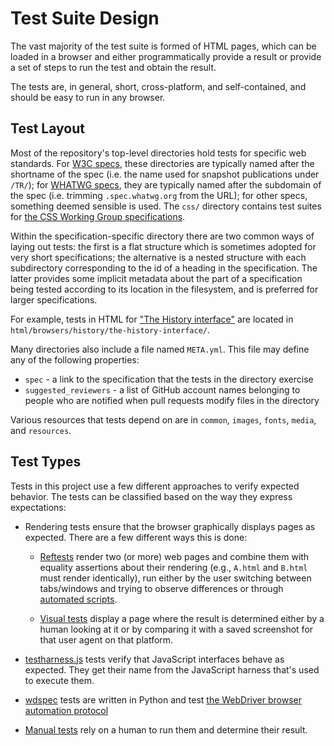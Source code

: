 # Test Suite Design

The vast majority of the test suite is formed of HTML pages, which can
be loaded in a browser and either programmatically provide a result or
provide a set of steps to run the test and obtain the result.

The tests are, in general, short, cross-platform, and self-contained,
and should be easy to run in any browser.


## Test Layout

Most of the repository's top-level directories hold tests for specific web
standards. For [W3C specs](https://www.w3.org/standards/), these directories
are typically named after the shortname of the spec (i.e. the name used for
snapshot publications under `/TR/`); for [WHATWG
specs](https://spec.whatwg.org/), they are typically named after the subdomain
of the spec (i.e. trimming `.spec.whatwg.org` from the URL); for other specs,
something deemed sensible is used. The `css/` directory contains test suites
for [the CSS Working Group
specifications](https://www.w3.org/Style/CSS/current-work).

Within the specification-specific directory there are two common ways
of laying out tests: the first is a flat structure which is sometimes
adopted for very short specifications; the alternative is a nested
structure with each subdirectory corresponding to the id of a heading
in the specification. The latter provides some implicit metadata about
the part of a specification being tested according to its location in
the filesystem, and is preferred for larger specifications.

For example, tests in HTML for ["The History
interface"](https://html.spec.whatwg.org/multipage/history.html#the-history-interface)
are located in `html/browsers/history/the-history-interface/`.

Many directories also include a file named `META.yml`. This file may define any
of the following properties:

- `spec` - a link to the specification that the tests in the directory exercise
- `suggested_reviewers` - a list of GitHub account names belonging to people
  who are notified when pull requests modify files in the directory

Various resources that tests depend on are in `common`, `images`, `fonts`,
`media`, and `resources`.

## Test Types

Tests in this project use a few different approaches to verify expected
behavior. The tests can be classified based on the way they express
expectations:

* Rendering tests ensure that the browser graphically displays pages as
  expected. There are a few different ways this is done:

  * [Reftests][] render two (or more) web pages and combine them with equality
    assertions about their rendering (e.g., `A.html` and `B.html` must render
    identically), run either by the user switching between tabs/windows and
    trying to observe differences or through [automated
    scripts][running-from-local-system].

  * [Visual tests][visual] display a page where the result is determined either
    by a human looking at it or by comparing it with a saved screenshot for
    that user agent on that platform.

* [testharness.js][] tests verify that JavaScript interfaces behave as
  expected. They get their name from the JavaScript harness that's used to
  execute them.

* [wdspec][] tests are written in Python and test [the WebDriver browser
  automation protocol](https://w3c.github.io/webdriver/)

* [Manual tests][manual] rely on a human to run them and determine their
  result.

[reftests]: writing-tests/reftests
[testharness.js]: writing-tests/testharness
[visual]: writing-tests/visual
[manual]: writing-tests/manual
[running-from-local-system]: running-tests/from-local-system
[wdspec]: writing-tests/wdspec
